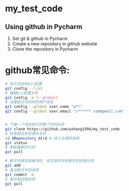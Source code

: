 my_test_code
============
Using github in Pycharm
-------
1. Set git & github in Pycharm
2. Create a new repository in github website
3. Clone the repository in Pycharm


github常见命令:
========
```bash
# 显示当前的Git配置
git config --list
# 编辑Git配置文件
git config -e [--global]
# 设置提交代码时的用户信息
git config --global user.name "w**"
git config --global user.email "z******.com@gmail.com"


# 下载一个项目和它的整个代码历史
git clone https://github.com/wzhang1994/my_test_code
# 检查是否有变更的文件
cd $Repository_dir$ # 进入仓库的目录
git status
# 更新最新的代码
git pull 

# 新文件提交到缓冲区，但注意并没有提交到远程仓库
git add .
# 备注新文件的信息
git commit -m 
# 提交到远程仓库
git pull

```

